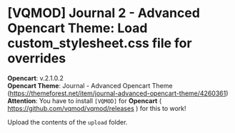 # [VQMOD] Journal 2 - Advanced Opencart Theme: Load custom_stylesheet.css file for overrides

**Opencart**: v.2.1.0.2  
**Opencart Theme**: Journal - Advanced Opencart Theme (https://themeforest.net/item/journal-advanced-opencart-theme/4260361)  
**Attention**: You have to install `[VQMOD]` for **Opencart** ( https://github.com/vqmod/vqmod/releases ) for this to work!

Upload the contents of the `upload` folder.
